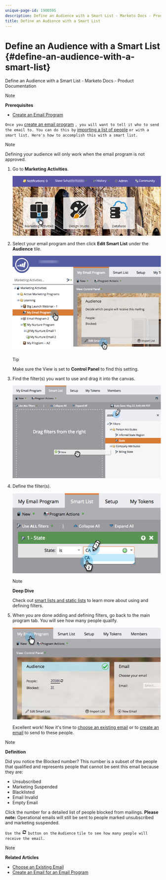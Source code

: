```yaml
---
unique-page-id: 1900595
description: Define an Audience with a Smart List - Marketo Docs - Product Documentation
title: Define an Audience with a Smart List
---
```


# Define an Audience with a Smart List {#define-an-audience-with-a-smart-list}

Define an Audience with a Smart List - Marketo Docs - Product Documentation

>[!NOTE]
>
>**Prerequisites**
>
>* [Create an Email Program](../../../../../welcome-to-marketo-docs/product-docs/email-marketing/email-programs/creating-an-email-program/create-an-email-program.md)
>

`Once you` [create an email program](../../../../../welcome-to-marketo-docs/product-docs/email-marketing/email-programs/creating-an-email-program/create-an-email-program.md) `, you will want to tell it who to send the email to. You can do this by` [importing a list of people](define-an-audience-by-importing-a-list.md) `or with a smart list. Here's how to accomplish this with a smart list.` 

>[!NOTE]
>
>Defining your audience will only work when the email program is not approved.

1. Go to **Marketing Activities**.

   ![](assets/login-marketing-activities.png)

1. Select your email program and then click **Edit Smart List** under the **Audience** tile.

   ![](assets/2017-05-22-09-46-37.png)

   >[!TIP]
   >
   >Make sure the View is set to **Control Panel** to find this setting.

1. Find the filter(s) you want to use and drag it into the canvas.

   ![](assets/dragstate.png)

1. Define the filter(s).

   ![](assets/image2014-9-12-11-3a1-3a14.png)

   >[!NOTE]
   >
   >**Deep Dive**
   >
   >
   >Check out [smart lists and static lists](../../../../../welcome-to-marketo-docs/product-docs/core-marketo-concepts/smart-lists-and-static-lists.md) to learn more about using and defining filters.

1. When you are done adding and defining filters, go back to the main program tab. You will see how many people qualify.

   ![](assets/myemailprogram.jpg)

   Excellent work! Now it's time to [choose an existing email](../../../../../welcome-to-marketo-docs/product-docs/email-marketing/email-programs/email-program-actions/choose-an-existing-email.md) or to [create an email](../../../../../welcome-to-marketo-docs/product-docs/email-marketing/email-programs/email-program-actions/create-an-email-for-an-email-program.md) to send to these people.

>[!NOTE]
>
>**Definition**
>
>Did you notice the Blocked number? This number is a subset of the people that qualified and represents people that cannot be sent this email because they are:
>
>* Unsubscribed
>* Marketing Suspended
>* Blacklisted
>* Email Invalid
>* Empty Email
>
>Click the number for a detailed list of people blocked from mailings. **Please note:** Operational emails will still be sent to people marked unsubscribed and marketing suspended.
>
>`Use the` ![--](assets/image2014-10-23-16-3a32-3a36.png) `button on the` `Audience` `tile to see how many people will receive the email.`

>[!NOTE]
>
>**Related Articles**
>
>* [Choose an Existing Email](../../../../../welcome-to-marketo-docs/product-docs/email-marketing/email-programs/email-program-actions/choose-an-existing-email.md)
>* [Create an Email for an Email Program](../../../../../welcome-to-marketo-docs/product-docs/email-marketing/email-programs/email-program-actions/create-an-email-for-an-email-program.md)
>

